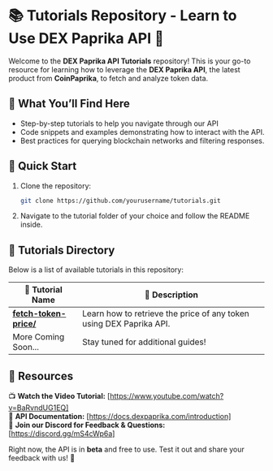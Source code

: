 # 📚 Tutorials Repository - Learn to Use DEX Paprika API 🚀

Welcome to the **DEX Paprika API Tutorials** repository! This is your go-to resource for learning how to leverage the **DEX Paprika API**, the latest product from **CoinPaprika**, to fetch and analyze token data.

## 📌 What You’ll Find Here
- Step-by-step tutorials to help you navigate through our API
- Code snippets and examples demonstrating how to interact with the API.
- Best practices for querying blockchain networks and filtering responses.

## 🚀 Quick Start
1. Clone the repository:
   ```sh
   git clone https://github.com/yourusername/tutorials.git
   ```
2. Navigate to the tutorial folder of your choice and follow the README inside.

## 📂 Tutorials Directory
Below is a list of available tutorials in this repository:

| 📁 Tutorial Name | 📜 Description |
|-----------------|--------------|
| [**fetch-token-price/**](fetch-token-price/) | Learn how to retrieve the price of any token using DEX Paprika API. |
| More Coming Soon... | Stay tuned for additional guides! |

## 📢 Resources
📺 **Watch the Video Tutorial:** [https://www.youtube.com/watch?v=BaRvndUG1EQ]  
📜 **API Documentation:** [https://docs.dexpaprika.com/introduction]  
💬 **Join our Discord for Feedback & Questions:** [https://discord.gg/mS4cWp6a]  

Right now, the API is in **beta** and free to use. Test it out and share your feedback with us! 🚀
